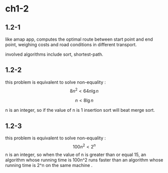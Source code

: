 # ch1-2

## 1.2-1

like amap app, computes the optimal route between start point and end point, weighing costs and road conditions in different transport.

involved algorithms include sort, shortest-path. 

## 1.2-2

this problem is equivalent to solve non-equality :
$$
8n^2 < 64n \lg n
$$

$$
n <8 \lg n
$$

n is an integer, so if the value of n is 1 insertion sort will beat merge sort.

## 1.2-3

this problem is equivalent to solve non-equality :
$$
100n^2 < 2^n
$$
n is an integer, so when the value of n is greater than or equal 15, an algorithm whose running time is 100n^2 runs faster than an algorithm whose running time is 2^n on the same machine .
